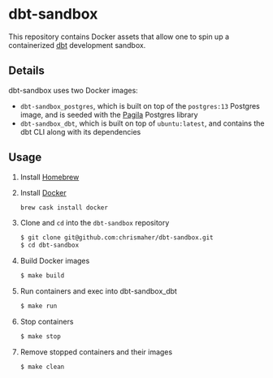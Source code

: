 # dbt-sandbox

This repository contains Docker assets that allow one to spin up a containerized [dbt](https://docs.getdbt.com/docs/introduction/) development sandbox.

## Details

dbt-sandbox uses two Docker images:
* `dbt-sandbox_postgres`, which is built on top of the `postgres:13` Postgres image, and is seeded with the [Pagila](https://github.com/devrimgunduz/pagila) Postgres library
* `dbt-sandbox_dbt`, which is built on top of `ubuntu:latest`, and contains the dbt CLI along with its dependencies

## Usage

1. Install [Homebrew](https://brew.sh/)

1. Install [Docker](https://www.docker.com/)

    ``` bash
    brew cask install docker
    ```

1. Clone and `cd` into the `dbt-sandbox` repository

    ``` bash
    $ git clone git@github.com:chrismaher/dbt-sandbox.git
    $ cd dbt-sandbox
    ```

1. Build Docker images

    ``` bash
    $ make build
    ```

1. Run containers and exec into dbt-sandbox_dbt

    ``` bash
    $ make run
    ```

1. Stop containers

    ``` bash
    $ make stop
    ```

1. Remove stopped containers and their images

    ``` bash
    $ make clean
    ```
